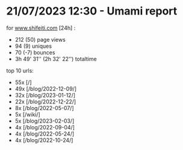 # 21/07/2023 12:30 - Umami report
for www.shifeiti.com [24h] :

 - 212 (50) page views
 - 94 (9) uniques
 - 70 (-7) bounces
 - 3h 49' 31'' (2h 32' 22'') totaltime


top 10 urls:
 - 55x [/]
 - 49x [/blog/2022-12-09/]
 - 32x [/blog/2023-01-12/]
 - 22x [/blog/2022-12-22/]
 - 8x [/blog/2022-05-07/]
 - 5x [/wiki/]
 - 5x [/blog/2023-02-03/]
 - 4x [/blog/2022-09-04/]
 - 4x [/blog/2022-05-24/]
 - 4x [/blog/2022-10-24/]



